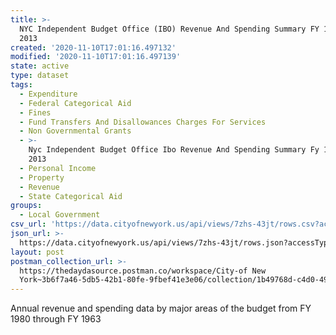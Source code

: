 ```yaml
---
title: >-
  NYC Independent Budget Office (IBO) Revenue And Spending Summary FY 1980 - FY
  2013
created: '2020-11-10T17:01:16.497132'
modified: '2020-11-10T17:01:16.497139'
state: active
type: dataset
tags:
  - Expenditure
  - Federal Categorical Aid
  - Fines
  - Fund Transfers And Disallowances Charges For Services
  - Non Governmental Grants
  - >-
    Nyc Independent Budget Office Ibo Revenue And Spending Summary Fy 1980 Fy
    2013
  - Personal Income
  - Property
  - Revenue
  - State Categorical Aid
groups:
  - Local Government
csv_url: 'https://data.cityofnewyork.us/api/views/7zhs-43jt/rows.csv?accessType=DOWNLOAD'
json_url: >-
  https://data.cityofnewyork.us/api/views/7zhs-43jt/rows.json?accessType=DOWNLOAD
layout: post
postman_collection_url: >-
  https://thedaydasource.postman.co/workspace/City-of New
  York~3b6f7a46-5db5-42b1-80fe-9fbef41e3e06/collection/1b49768d-c4d0-4912-9a44-1e0b541e1329
---
```

Annual revenue and spending data by major areas of the budget from FY 1980 through FY 1963
